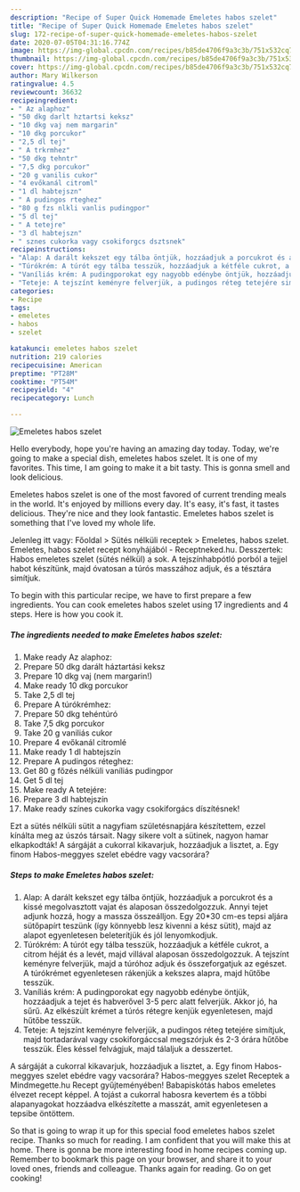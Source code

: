 ```yaml
---
description: "Recipe of Super Quick Homemade Emeletes habos szelet"
title: "Recipe of Super Quick Homemade Emeletes habos szelet"
slug: 172-recipe-of-super-quick-homemade-emeletes-habos-szelet
date: 2020-07-05T04:31:16.774Z
image: https://img-global.cpcdn.com/recipes/b85de4706f9a3c3b/751x532cq70/emeletes-habos-szelet-recept-foto.jpg
thumbnail: https://img-global.cpcdn.com/recipes/b85de4706f9a3c3b/751x532cq70/emeletes-habos-szelet-recept-foto.jpg
cover: https://img-global.cpcdn.com/recipes/b85de4706f9a3c3b/751x532cq70/emeletes-habos-szelet-recept-foto.jpg
author: Mary Wilkerson
ratingvalue: 4.5
reviewcount: 36632
recipeingredient:
- " Az alaphoz"
- "50 dkg darlt hztartsi keksz"
- "10 dkg vaj nem margarin"
- "10 dkg porcukor"
- "2,5 dl tej"
- " A trkrmhez"
- "50 dkg tehntr"
- "7,5 dkg porcukor"
- "20 g vanilis cukor"
- "4 evőkanál citroml"
- "1 dl habtejszn"
- " A pudingos rteghez"
- "80 g fzs nlkli vanlis pudingpor"
- "5 dl tej"
- " A tetejre"
- "3 dl habtejszn"
- " sznes cukorka vagy csokiforgcs dsztsnek"
recipeinstructions:
- "Alap: A darált kekszet egy tálba öntjük, hozzáadjuk a porcukrot és a kissé megolvasztott vajat és alaposan összedolgozzuk. Annyi tejet adjunk hozzá, hogy a massza összeálljon. Egy 20*30 cm-es tepsi aljára sütőpapírt teszünk (így könnyebb lesz kivenni a kész sütit), majd az alapot egyenletesen beleterítjük és jól lenyomkodjuk."
- "Túrókrém: A túrót egy tálba tesszük, hozzáadjuk a kétféle cukrot, a citrom héját és a levét, majd villával alaposan összedolgozzuk. A tejszínt keményre felverjük, majd a túróhoz adjuk és összeforgatjuk az egészet. A túrókrémet egyenletesen rákenjük a kekszes alapra, majd hűtőbe tesszük."
- "Vaníliás krém: A pudingporokat egy nagyobb edénybe öntjük, hozzáadjuk a tejet és habverővel 3-5 perc alatt felverjük. Akkor jó, ha sűrű. Az elkészült krémet a túrós rétegre kenjük egyenletesen, majd hűtőbe tesszük."
- "Teteje: A tejszínt keményre felverjük, a pudingos réteg tetejére simítjuk, majd tortadarával vagy csokiforgáccsal megszórjuk és 2-3 órára hűtőbe tesszük. Éles késsel felvágjuk, majd tálaljuk a desszertet."
categories:
- Recipe
tags:
- emeletes
- habos
- szelet

katakunci: emeletes habos szelet 
nutrition: 219 calories
recipecuisine: American
preptime: "PT28M"
cooktime: "PT54M"
recipeyield: "4"
recipecategory: Lunch

---
```



![Emeletes habos szelet](https://img-global.cpcdn.com/recipes/b85de4706f9a3c3b/751x532cq70/emeletes-habos-szelet-recept-foto.jpg)

Hello everybody, hope you're having an amazing day today. Today, we're going to make a special dish, emeletes habos szelet. It is one of my favorites. This time, I am going to make it a bit tasty. This is gonna smell and look delicious.

Emeletes habos szelet is one of the most favored of current trending meals in the world. It's enjoyed by millions every day. It's easy, it's fast, it tastes delicious. They're nice and they look fantastic. Emeletes habos szelet is something that I've loved my whole life.

Jelenleg itt vagy: Főoldal &gt; Sütés nélküli receptek &gt; Emeletes, habos szelet. Emeletes, habos szelet recept konyhájából - Receptneked.hu. Desszertek: Habos emeletes szelet (sütés nélkül) a sok. A tejszínhabpótló porból a tejjel habot készítünk, majd óvatosan a túrós masszához adjuk, és a tésztára simítjuk.


To begin with this particular recipe, we have to first prepare a few ingredients. You can cook emeletes habos szelet using 17 ingredients and 4 steps. Here is how you cook it.

<!--inarticleads1-->

##### The ingredients needed to make Emeletes habos szelet:

1. Make ready  Az alaphoz:
1. Prepare 50 dkg darált háztartási keksz
1. Prepare 10 dkg vaj (nem margarin!)
1. Make ready 10 dkg porcukor
1. Take 2,5 dl tej
1. Prepare  A túrókrémhez:
1. Prepare 50 dkg tehéntúró
1. Take 7,5 dkg porcukor
1. Take 20 g vaniliás cukor
1. Prepare 4 evőkanál citromlé
1. Make ready 1 dl habtejszín
1. Prepare  A pudingos réteghez:
1. Get 80 g főzés nélküli vaníliás pudingpor
1. Get 5 dl tej
1. Make ready  A tetejére:
1. Prepare 3 dl habtejszín
1. Make ready  színes cukorka vagy csokiforgács díszítésnek!


Ezt a sütés nélküli sütit a nagyfiam születésnapjára készítettem, ezzel kínálta meg az úszós társait. Nagy sikere volt a sütinek, nagyon hamar elkapkodták! A sárgáját a cukorral kikavarjuk, hozzáadjuk a lisztet, a. Egy finom Habos-meggyes szelet ebédre vagy vacsorára? 

<!--inarticleads2-->

##### Steps to make Emeletes habos szelet:

1. Alap: A darált kekszet egy tálba öntjük, hozzáadjuk a porcukrot és a kissé megolvasztott vajat és alaposan összedolgozzuk. Annyi tejet adjunk hozzá, hogy a massza összeálljon. Egy 20*30 cm-es tepsi aljára sütőpapírt teszünk (így könnyebb lesz kivenni a kész sütit), majd az alapot egyenletesen beleterítjük és jól lenyomkodjuk.
1. Túrókrém: A túrót egy tálba tesszük, hozzáadjuk a kétféle cukrot, a citrom héját és a levét, majd villával alaposan összedolgozzuk. A tejszínt keményre felverjük, majd a túróhoz adjuk és összeforgatjuk az egészet. A túrókrémet egyenletesen rákenjük a kekszes alapra, majd hűtőbe tesszük.
1. Vaníliás krém: A pudingporokat egy nagyobb edénybe öntjük, hozzáadjuk a tejet és habverővel 3-5 perc alatt felverjük. Akkor jó, ha sűrű. Az elkészült krémet a túrós rétegre kenjük egyenletesen, majd hűtőbe tesszük.
1. Teteje: A tejszínt keményre felverjük, a pudingos réteg tetejére simítjuk, majd tortadarával vagy csokiforgáccsal megszórjuk és 2-3 órára hűtőbe tesszük. Éles késsel felvágjuk, majd tálaljuk a desszertet.


A sárgáját a cukorral kikavarjuk, hozzáadjuk a lisztet, a. Egy finom Habos-meggyes szelet ebédre vagy vacsorára? Habos-meggyes szelet Receptek a Mindmegette.hu Recept gyűjteményében! Babapiskótás habos emeletes élvezet recept képpel. A tojást a cukorral habosra kevertem és a többi alapanyagokat hozzáadva elkészítette a masszát, amit egyenletesen a tepsibe öntöttem. 

So that is going to wrap it up for this special food emeletes habos szelet recipe. Thanks so much for reading. I am confident that you will make this at home. There is gonna be more interesting food in home recipes coming up. Remember to bookmark this page on your browser, and share it to your loved ones, friends and colleague. Thanks again for reading. Go on get cooking!
